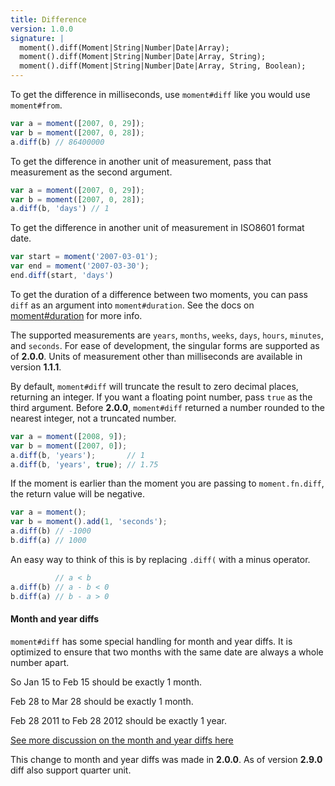 ```yaml
---
title: Difference
version: 1.0.0
signature: |
  moment().diff(Moment|String|Number|Date|Array);
  moment().diff(Moment|String|Number|Date|Array, String);
  moment().diff(Moment|String|Number|Date|Array, String, Boolean);
---
```



To get the difference in milliseconds, use `moment#diff` like you would use `moment#from`.

```javascript
var a = moment([2007, 0, 29]);
var b = moment([2007, 0, 28]);
a.diff(b) // 86400000
```

To get the difference in another unit of measurement, pass that measurement as the second argument.

```javascript
var a = moment([2007, 0, 29]);
var b = moment([2007, 0, 28]);
a.diff(b, 'days') // 1
```

To get the difference in another unit of measurement in ISO8601 format date.

```javascript
var start = moment('2007-03-01');
var end = moment('2007-03-30');
end.diff(start, 'days')
```


To get the duration of a difference between two moments, you can pass `diff` as an argument into `moment#duration`. See the docs on [moment#duration](#/durations/diffing/) for more info.

The supported measurements are `years`, `months`, `weeks`, `days`, `hours`, `minutes`, and `seconds`. For ease of development, the singular forms are supported as of **2.0.0**. Units of measurement other than milliseconds are available in version **1.1.1**.

By default, `moment#diff` will truncate the result to zero decimal places, returning an integer. If you want a floating point number, pass `true` as the third argument. Before **2.0.0**, `moment#diff` returned a number rounded to the nearest integer, not a truncated number.

```javascript
var a = moment([2008, 9]);
var b = moment([2007, 0]);
a.diff(b, 'years');       // 1
a.diff(b, 'years', true); // 1.75
```

If the moment is earlier than the moment you are passing to `moment.fn.diff`, the return value will be negative.

```javascript
var a = moment();
var b = moment().add(1, 'seconds');
a.diff(b) // -1000
b.diff(a) // 1000
```

An easy way to think of this is by replacing `.diff(` with a minus operator.

```javascript
          // a < b
a.diff(b) // a - b < 0
b.diff(a) // b - a > 0
```

#### Month and year diffs

`moment#diff` has some special handling for month and year diffs. It is optimized to ensure that two months with the same date are always a whole number apart.

So Jan 15 to Feb 15 should be exactly 1 month.

Feb 28 to Mar 28 should be exactly 1 month.

Feb 28 2011 to Feb 28 2012 should be exactly 1 year.

[See more discussion on the month and year diffs here](https://github.com/moment/moment/pull/571)

This change to month and year diffs was made in **2.0.0**.
As of version **2.9.0** diff also support quarter unit.
